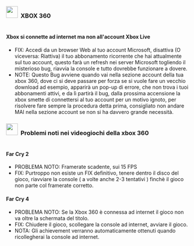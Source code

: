 ### <img src="https://external-content.duckduckgo.com/iu/?u=https%3A%2F%2Fstatic.vecteezy.com%2Fsystem%2Fresources%2Fpreviews%2F022%2F100%2F288%2Fnon_2x%2Fxbox-logo-free-png.png&f=1&nofb=1&ipt=f22665363672c5bb1c22a436e4eeee4d6d42999eeb2324351963a02577e5291c" width="32"></img>&nbsp; XBOX 360 
#
#### Xbox si connette ad internet ma non all'account Xbox Live
- FIX: Accedi da un browser Web al tuo account Microsoft, disattiva (O viceversa: Riattiva) il tuo abbonamento ricorrente che hai attualmente sul tuo account, questo farà un refresh nei server Microsoft togliendo il misterioso bug, riavvia la console e tutto dovrebbe funzionare a dovere.
- NOTE: Questo Bug avviene quando vai nella sezione account della tua xbox 360, dove ci si deve passare per forza se si vuole fare un vecchio download ad esempio, apparirà un pop-up di errore, che non trova i tuoi abbonamenti attivi, e da lì partirà il bug, dalla prossima accensione la xbox smette di connettersi al tuo account per un motivo ignoto, per risolvere fare sempre la procedura detta prima, consigliato non andare MAI nella sezione account se non si ha davvero grande necessità.

### <img src="https://external-content.duckduckgo.com/iu/?u=https%3A%2F%2Fstatic.vecteezy.com%2Fsystem%2Fresources%2Fpreviews%2F022%2F100%2F288%2Fnon_2x%2Fxbox-logo-free-png.png&f=1&nofb=1&ipt=f22665363672c5bb1c22a436e4eeee4d6d42999eeb2324351963a02577e5291c" width="32"></img>&nbsp; Problemi noti nei videogiochi della xbox 360
#
#### Far Cry 2
- PROBLEMA NOTO: Framerate scadente, sui 15 FPS
- FIX: Purtroppo non esiste un FIX definitivo, tenere dentro il disco del gioco, riavviare la console ( a volte anche 2-3 tentativi ) finchè il gioco non parte col framerate corretto.


#### Far Cry 4
- PROBLEMA NOTO: Se la Xbox 360 è connessa ad internet il gioco non va oltre la schermata del titolo.
- FIX: Chiudere il gioco, scollegare la console ad internet, avviare il gioco. 
- NOTA: Gli achievement verranno automaticamente ottenuti quando ricollegherai la console ad internet.
